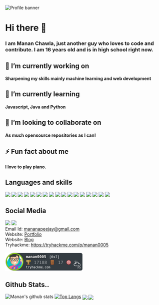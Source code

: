 
![Profile banner](https://github.com/mananchawla2005/mananchawla2005/blob/master/BannerGithub.png)
# Hi there 👋

### I am Manan Chawla, just another guy who loves to code and contribute. I am 16 years old and is in high school right now. 
## 🔭 I’m currently working on 
#### Sharpening my skills mainly machine learning and web development
## 🌱 I’m currently learning 
#### Javascript, Java and Python
## 👯 I’m looking to collaborate on 
#### As much opensource repositories as I can! 
## ⚡ Fun fact about me
#### I love to play piano.

## Languages and skills
<img src="https://img.shields.io/badge/python%20-%2343853D.svg?&style=for-the-badge&logo=python&logoColor=white"/>
<img src="https://img.shields.io/badge/node.js%20-%2343853D.svg?&style=for-the-badge&logo=node.js&logoColor=white"/> <img src="https://img.shields.io/badge/javascript%20-%23323330.svg?&style=for-the-badge&logo=javascript&logoColor=%23F7DF1E"/> <img src="https://img.shields.io/badge/html5%20-%23E34F26.svg?&style=for-the-badge&logo=html5&logoColor=white"/> <img src="https://img.shields.io/badge/css3%20-%231572B6.svg?&style=for-the-badge&logo=css3&logoColor=white"/> <img src="https://img.shields.io/badge/python%20-%2314354C.svg?&style=for-the-badge&logo=python&logoColor=white"/> <img src="https://img.shields.io/badge/java-%23ED8B00.svg?&style=for-the-badge&logo=java&logoColor=white"/> <img src="https://img.shields.io/badge/c%23%20-%23239120.svg?&style=for-the-badge&logo=c-sharp&logoColor=white"/>
<img src="https://img.shields.io/badge/express.js%20-%23404d59.svg?&style=for-the-badge"/> <img src="https://img.shields.io/badge/bootstrap%20-%23563D7C.svg?&style=for-the-badge&logo=bootstrap&logoColor=white"/> <img src="https://img.shields.io/badge/adobe%20photoshop%20-%2331A8FF.svg?&style=for-the-badge&logo=adobe%20photoshop&logoColor=white"/> <img src="https://img.shields.io/badge/adobe%20illustrator%20-%23FF9A00.svg?&style=for-the-badge&logo=adobe%20illustrator&logoColor=white"/> <img src="https://img.shields.io/badge/github%20-%23121011.svg?&style=for-the-badge&logo=github&logoColor=white"/> <img src="https://img.shields.io/badge/unity%20-%23000000.svg?&style=for-the-badge&logo=unity&logoColor=white"/> <img src="https://img.shields.io/badge/-Arduino-00979D?style=for-the-badge&logo=Arduino&logoColor=white"/> <img src="https://img.shields.io/badge/-Raspberry%20Pi-C51A4A?style=for-the-badge&logo=Raspberry-Pi"/> <img src="https://img.shields.io/badge/Jupyter%20-%23F37626.svg?&style=for-the-badge&logo=Jupyter&logoColor=white" />


## Social Media
<a href="https://www.instagram.com/_manan2005/"><img src="https://img.shields.io/badge/<_manan2005>%20-%23E4405F.svg?&style=for-the-badge&logo=Instagram&logoColor=white"/></a> <a href="https://www.linkedin.com/in/manan-chawla-a89855193/"><img src="https://img.shields.io/badge/linkedin%20-%230077B5.svg?&style=for-the-badge&logo=linkedin&logoColor=white"/></a>
<br>
Email Id: [mananapeejay@gmail.com](mailto:mananapeejay@gmail.com)
<br>
Website: [Portfolio](https://new-website-6ef.pages.dev)
<br>
Website: [Blog](https://new-website-6ef.pages.dev/blog)
<br>
Tryhackme: https://tryhackme.com/p/manan0005
<br>
<br>
![](manan0005.png)

## Github Stats..

![Manan's github stats](https://github-readme-stats.vercel.app/api?username=mananchawla2005&show_icons=true&theme=radical)
[![Top Langs](https://github-readme-stats.vercel.app/api/top-langs/?username=mananchawla2005&theme=radical)]()
<a href="https://github.com/mananchawla2005/Hacktoberfest-Repo-Checker">
  <img align="center" src="https://github-readme-stats.vercel.app/api/pin/?username=mananchawla2005&repo=Hacktoberfest-Repo-Checker&theme=radical" />
</a>
<a href="https://github.com/teamneuralnexus/mediviser">
  <img align="center" src="https://github-readme-stats.vercel.app/api/pin/?username=teamneuralnexus&repo=mediviser&theme=radical" />
</a>


<!--
**mananchawla2005/mananchawla2005** is a ✨ _special_ ✨ repository because its `README.md` (this file) appears on your GitHub profile.

Here are some ideas to get you started:

- 🔭 I’m currently working on ...
- 🌱 I’m currently learning ...
- 👯 I’m looking to collaborate on ...
- 🤔 I’m looking for help with ...
- 💬 Ask me about ...
- 📫 How to reach me: ...
- 😄 Pronouns: ...
- ⚡ Fun fact: ...
-->
